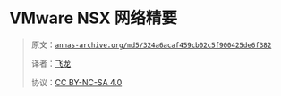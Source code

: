 # VMware NSX 网络精要

> 原文：[`annas-archive.org/md5/324a6acaf459cb02c5f900425de6f382`](https://annas-archive.org/md5/324a6acaf459cb02c5f900425de6f382)
> 
> 译者：[飞龙](https://github.com/wizardforcel)
> 
> 协议：[CC BY-NC-SA 4.0](http://creativecommons.org/licenses/by-nc-sa/4.0/)